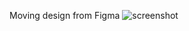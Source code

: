 Moving design from Figma
![screenshot](https://raw.githubusercontent.com/Brolenso/tms-13-museum/15f736355cc71d375736ab5a2257235e70e31911/screenshot.png)
